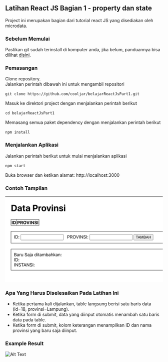 ## Latihan React JS Bagian 1 - property dan state
Project ini merupakan bagian dari tutorial react JS yang disediakan oleh microdata.

### Sebelum Memulai
Pastikan git sudah terinstall di komputer anda, 
jika belum, panduannya bisa dilihat [disini](https://git-scm.com/book/en/v2/Getting-Started-Installing-Git).<br />

### Pemasangan
Clone repository.<br />
Jalankan perintah dibawah ini untuk mengambil repositori
```
git clone https://github.com/cooljar/belajarReactJsPart1.git
```

Masuk ke direktori project dengan menjalankan perintah berikut
```
cd belajarReactJsPart1
```

Memasang semua paket dependency dengan menjalankan perintah berikut
```
npm install
```

### Menjalankan Aplikasi
Jalankan perintah berikut untuk mulai menjalankan aplikasi
```
npm start
```
Buka browser dan ketikan alamat: http://localhost:3000

### Contoh Tampilan
![Alt Text](ss.png)

### Apa Yang Harus Diselesaikan Pada Latihan Ini
- Ketika pertama kali dijalankan, table langsung berisi satu baris data (id=18, provinsi=Lampung).
- Ketika form di submit, data yang diinput otomatis menambah satu baris data pada table.
- Ketika form di submit, kolom keterangan menampilkan ID dan nama provinsi yang baru saja diinput.

### Example Result
![Alt Text](https://media.giphy.com/media/wESUcNdQN0Fkzvu11t/giphy.gif)

